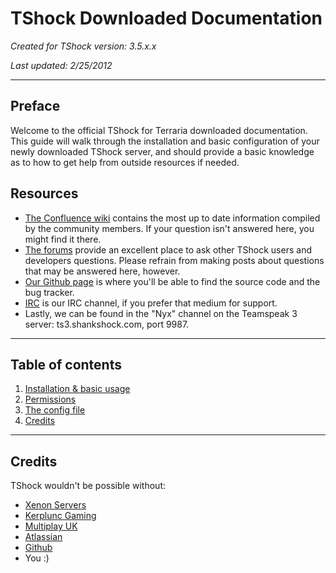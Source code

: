 <link href="https://raw.github.com/clownfart/Markdown-CSS/master/markdown.css" rel="stylesheet"></link>

# TShock Downloaded Documentation

*Created for TShock version: 3.5.x.x*

*Last updated: 2/25/2012*

----

## Preface

Welcome to the official TShock for Terraria downloaded documentation. This guide will walk through the installation and basic configuration of your newly downloaded TShock server, and should provide a basic knowledge as to how to get help from outside resources if needed.

## Resources

* [The Confluence wiki](http://develop.tshock.co:8080/) contains the most up to date information compiled by the community members. If your question isn't answered here, you might find it there.
* [The forums](http://tshock.co/xf/) provide an excellent place to ask other TShock users and developers questions. Please refrain from making posts about questions that may be answered here, however.
* [Our Github page](http://github.com/TShock/TShock) is where you'll be able to find the source code and the bug tracker.
* [IRC](irc://irc.shankshock.com/terraria) is our IRC channel, if you prefer that medium for support.
* Lastly, we can be found in the "Nyx" channel on the Teamspeak 3 server: ts3.shankshock.com, port 9987.

----

## Table of contents

1. [Installation & basic usage](install.md.html)
2. [Permissions](perms.md.html)
3. [The config file](config.md.html)
4. [Credits](#Credits)

----

## Credits<a id="Credits"></a>

TShock wouldn't be possible without:

* [Xenon Servers](http://xns.cc/)
* [Kerplunc Gaming](http://kerpluncgaming.com/)
* [Multiplay UK](http://multiplay.co.uk/)
* [Atlassian](http://www.atlassian.com/)
* [Github](http://github.com/)
* You :)